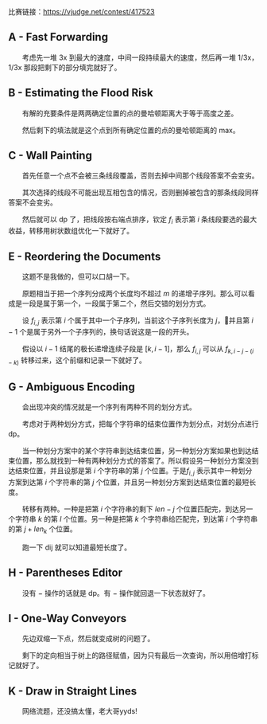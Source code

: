 比赛链接：https://vjudge.net/contest/417523
## A - Fast Forwarding
&emsp;&emsp;考虑先一堆 3x 到最大的速度，中间一段持续最大的速度，然后再一堆 1/3x，1/3x 那段把剩下的部分填完就好了。

## B - Estimating the Flood Risk
&emsp;&emsp;有解的充要条件是两两确定位置的点的曼哈顿距离大于等于高度之差。

&emsp;&emsp;然后剩下的填法就是这个点到所有确定位置的点的曼哈顿距离的 max。

## C - Wall Painting 
&emsp;&emsp;首先任意一个点不会被三条线段覆盖，否则去掉中间那个线段答案不会变劣。

&emsp;&emsp;其次选择的线段不可能出现互相包含的情况，否则删掉被包含的那条线段同样答案不会变劣。

&emsp;&emsp;然后就可以 dp 了，把线段按右端点排序，钦定 $f_i$ 表示第 $i$ 条线段要选的最大收益，转移用树状数组优化一下就好了。

## E - Reordering the Documents 
&emsp;&emsp;这题不是我做的，但可以口胡一下。

&emsp;&emsp;原题相当于把一个序列分成两个长度均不超过 $m$ 的递增子序列。那么可以看成是一段是属于第一个，一段属于第二个，然后交错的划分方式。

&emsp;&emsp;设 $f_{i, j}$ 表示第 $i$ 个属于其中一个子序列，当前这个子序列长度为 $j$，并且第 $i - 1$ 个是属于另外一个子序列的，换句话说这是一段的开头。

&emsp;&emsp;假设以 $i - 1$ 结尾的极长递增连续子段是 $[k, i - 1]$，那么 $f_{i, j}$ 可以从 $f_{k, i - j - (i - k)}$ 转移过来，这个前缀和记录一下就好了。

## G - Ambiguous Encoding 
&emsp;&emsp;会出现冲突的情况就是一个序列有两种不同的划分方式。

&emsp;&emsp;考虑对于两种划分方式，把每个字符串的结束位置作为划分点，对划分点进行dp。

&emsp;&emsp;当一种划分方案中的某个字符串到达结束位置，另一种划分方案如果也到达结束位置，那么就找到一种有两种划分方式的答案了。所以假设另一种划分方案没到达结束位置，并且设那是第 $i$ 个字符串的第 $j$ 个位置。于是$f_{i, j}$ 表示其中一种划分方案到达第 $i$ 个字符串的第 $j$ 个位置，并且另一种划分方案到达结束位置的最短长度。

&emsp;&emsp;转移有两种。一种是把第 $i$ 个字符串的剩下 $len - j$ 个位置匹配完，到达另一个字符串 $k$ 的第 $l$ 个位置。另一种是把第 $k$ 个字符串给匹配完，到达第 $i$ 个字符串的第 $j + len_k$ 个位置。

&emsp;&emsp;跑一下 dij 就可以知道最短长度了。

## H - Parentheses Editor 
&emsp;&emsp;没有 $-$ 操作的话就是 dp。有 $-$ 操作就回退一下状态就好了。

## I - One-Way Conveyors 
&emsp;&emsp;先边双缩一下点，然后就变成树的问题了。

&emsp;&emsp;剩下的定向相当于树上的路径赋值，因为只有最后一次查询，所以用倍增打标记就好了。

## K - Draw in Straight Lines 
&emsp;&emsp;网络流题，还没搞太懂，老大哥yyds!